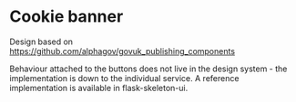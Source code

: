 # Cookie banner

Design based on https://github.com/alphagov/govuk_publishing_components

Behaviour attached to the buttons does not live in the design system - the implementation is down to the individual service. A reference implementation is available in flask-skeleton-ui.
